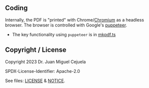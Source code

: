 ## Coding

Internally, the PDF is "printed" with Chrome/[Chromium](https://github.com/chromium/chromium) as a headless browser. The browser is controlled with Google's [puppeteer](https://github.com/puppeteer/puppeteer).

* The key functionality using `puppeteer` is in [mkpdf.ts](./src/mkpdf.ts)


## Copyright / License

Copyright 2023 Dr. Juan Miguel Cejuela

SPDX-License-Identifier: Apache-2.0

See files: [LICENSE](./LICENSE) & [NOTICE](./NOTICE).
